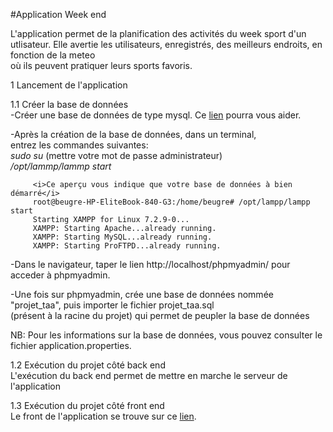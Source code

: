 #Application Week end 

L'application permet de la planification des activités du week sport d'un utlisateur.
Elle avertie les utilisateurs, enregistrés, des meilleurs endroits, en fonction de la meteo  
où ils peuvent pratiquer leurs sports favoris.

1 Lancement de l'application

1.1 Créer la base de données        
   -Créer une base de données de type mysql. 
    Ce <a href="https://itx-technologies.com/fr/blog/2108-installer-et-acceder-a-phpmyadmin-sous-ubuntu">lien</a> pourra vous aider.    
    
   -Après la création de la base de données, dans un terminal,      
         entrez les commandes suivantes:    
         <i>sudo su</i> (mettre votre mot de passe administrateur)  
         <i>/opt/lammp/lammp start</i>          
         
         <i>Ce aperçu vous indique que votre base de données à bien démarré</i>
         root@beugre-HP-EliteBook-840-G3:/home/beugre# /opt/lampp/lampp start
         Starting XAMPP for Linux 7.2.9-0...
         XAMPP: Starting Apache...already running.
         XAMPP: Starting MySQL...already running.
         XAMPP: Starting ProFTPD...already running.
                
   -Dans le navigateur, taper le lien http://localhost/phpmyadmin/ pour acceder à phpmyadmin.   
   
   -Une fois sur phpmyadmin, crée une base de données nommée "projet_taa", puis importer le fichier  projet_taa.sql     
   (présent à la racine du projet) qui permet de peupler la base de données
   
NB: Pour les informations sur la base de données, vous pouvez consulter le fichier application.properties.

1.2 Exécution du projet côté back end      
    L'exécution du back end permet de mettre en marche le serveur de l'application  
    
1.3 Exécution du projet côté front end  
Le front de l'application se trouve sur ce <a href="https://github.com/Hounkanrin/weekendtaa">lien</a>.     

    